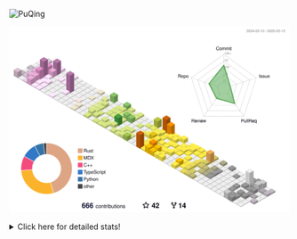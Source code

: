 ![PuQing](https://user-images.githubusercontent.com/27223114/171565019-9a56fae6-b08b-421f-99db-7e830da42371.png)

![](./profile-3d-contrib/profile-season-animate.svg)

<details>
<summary>Click here for detailed stats!</summary>

<!--START_SECTION:waka-->
![Lines of code](https://img.shields.io/badge/From%20Hello%20World%20I%27ve%20Written-2.1%20million%20lines%20of%20code-blue)

**🐱 My GitHub Data** 

> 📦 433.2 kB Used in GitHub's Storage 
 > 
> 🏆 96 Contributions in the Year 2025
 > 
> 🚫 Not Opted to Hire
 > 
> 📜 42 Public Repositories 
 > 
> 🔑 33 Private Repositories 
 > 
**I'm an Early 🐤** 

```text
🌞 Morning                614 commits         ██░░░░░░░░░░░░░░░░░░░░░░░   06.97 % 
🌆 Daytime                3906 commits        ███████████░░░░░░░░░░░░░░   44.36 % 
🌃 Evening                2088 commits        ██████░░░░░░░░░░░░░░░░░░░   23.71 % 
🌙 Night                  2198 commits        ██████░░░░░░░░░░░░░░░░░░░   24.96 % 
```


📊 **This Week I Spent My Time On** 

```text
💬 Programming Languages: 
Python                   7 hrs 37 mins       █████░░░░░░░░░░░░░░░░░░░░   19.80 % 
C++                      6 hrs 55 mins       ████░░░░░░░░░░░░░░░░░░░░░   17.98 % 
CLI                      5 hrs 55 mins       ████░░░░░░░░░░░░░░░░░░░░░   15.38 % 
Other                    5 hrs 4 mins        ███░░░░░░░░░░░░░░░░░░░░░░   13.18 % 
Music                    3 hrs 15 mins       ██░░░░░░░░░░░░░░░░░░░░░░░   08.46 % 

🔥 Editors: 
VS Code                  21 hrs 33 mins      ██████████████░░░░░░░░░░░   55.97 % 
Ghostty                  5 hrs 55 mins       ████░░░░░░░░░░░░░░░░░░░░░   15.38 % 
NetEaseMusic             3 hrs 15 mins       ██░░░░░░░░░░░░░░░░░░░░░░░   08.46 % 
Telegram                 3 hrs 7 mins        ██░░░░░░░░░░░░░░░░░░░░░░░   08.09 % 
Zotero                   2 hrs 59 mins       ██░░░░░░░░░░░░░░░░░░░░░░░   07.77 % 

💻 Operating System: 
Mac                      20 hrs 52 mins      ██████████████░░░░░░░░░░░   54.15 % 
WSL                      11 hrs 23 mins      ███████░░░░░░░░░░░░░░░░░░   29.57 % 
Linux                    6 hrs 16 mins       ████░░░░░░░░░░░░░░░░░░░░░   16.27 % 
```


<!--END_SECTION:waka-->
</details>
